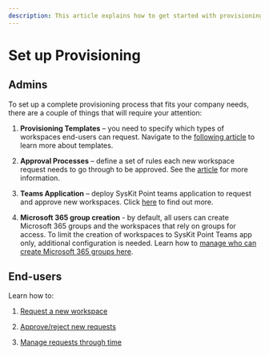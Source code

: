 ```yaml
---
description: This article explains how to get started with provisioning in SysKit Point. Provisioning workflow helps you streamline workspace creation and prevent uncontrolled growth. 
---
```


# Set up Provisioning 

## Admins 

To set up a complete provisioning process that fits your company needs, there are a couple of things that will require your attention: 

1) **Provisioning Templates** – you need to specify which types of workspaces end-users can request. Navigate to the [following article](templates.md) to learn more about templates.

2) **Approval Processes** – define a set of rules each new workspace request needs to go through to be approved. See the [article](approval-processes.md) for more information.

3) **Teams Application** – deploy SysKit Point teams application to request and approve new workspaces. Click [here](../syskit-point-teams-app.md) to find out more.

4) **Microsoft 365 group creation** - by default, all users can create Microsoft 365 groups and the workspaces that rely on groups for access. To limit the creation of workspaces to SysKit Point Teams app only, additional configuration is needed. Learn how to [manage who can create Microsoft 365 groups here](restrict-group-creation.md).

## End-users 

Learn how to: 

1) [Request a new workspace](request-new-workspace.md) 

2) [Approve/reject new requests](approve-reject-requests.md) 

3) [Manage requests through time](manage-requests.md)